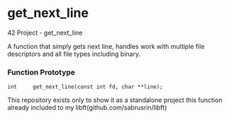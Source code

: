 # get_next_line
42 Project - get_next_line

A function that simply gets next line, handles work with multiple file descriptors and all file types including binary.
### Function Prototype
```
int		get_next_line(const int fd, char **line);
```
This repository exists only to show it as a standalone project this function already included 
to my libft(github.com/sabrusrin/libft)
